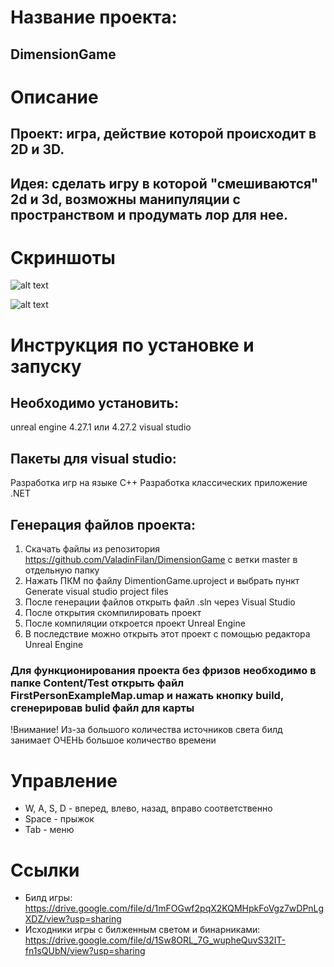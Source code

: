 # Название проекта:
## DimensionGame


# Описание
## Проект: игра, действие которой происходит в 2D и 3D.
## Идея: сделать игру в которой "смешиваются" 2d и 3d, возможны манипуляции с пространством и продумать лор для нее.


# Скриншоты

![alt text](1.PNG "Сцена игры")​

![alt text](2.PNG "Сцена игры")​


# Инструкция по установке и запуску
## Необходимо установить:
unreal engine 4.27.1 или 4.27.2
visual studio

## Пакеты для visual studio:
Разработка игр на языке C++
Разработка классических приложение .NET

## Генерация файлов проекта:
1. Скачать файлы из репозитория https://github.com/ValadinFilan/DimensionGame с ветки master в отдельную папку
2. Нажать ПКМ по файлу DimentionGame.uproject и выбрать пункт Generate visual studio project files
3. После генерации файлов открыть файл .sln через Visual Studio
4. После открытия скомпилировать проект
5. После компиляции откроется проект Unreal Engine
6. В последствие можно открыть этот проект с помощью редактора Unreal Engine

### Для функционирования проекта без фризов необходимо в папке Content/Test открыть файл FirstPersonExampleMap.umap и нажать кнопку build, сгенерировав bulid файл для карты
!Внимание! Из-за большого количества источников света билд занимает ОЧЕНЬ большое количество времени

# Управление
- W, A, S, D - вперед, влево, назад, вправо соответственно
- Space - прыжок
- Tab - меню

# Ссылки
- Билд игры: https://drive.google.com/file/d/1mFOGwf2pqX2KQMHpkFoVgz7wDPnLgXDZ/view?usp=sharing
- Исходники игры с билженным светом и бинарниками: https://drive.google.com/file/d/1Sw8ORL_7G_wupheQuvS32IT-fn1sQUbN/view?usp=sharing
